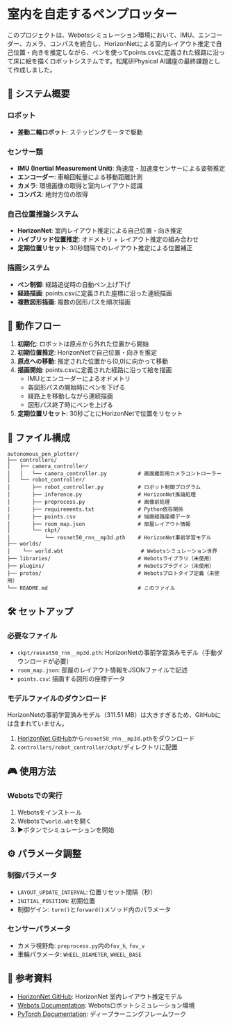 # 室内を自走するペンプロッター

このプロジェクトは、Webotsシミュレーション環境において、IMU、エンコーダー、カメラ、コンパスを統合し、HorizonNetによる室内レイアウト推定で自己位置・向きを推定しながら、ペンを使ってpoints.csvに定義された経路に沿って床に絵を描くロボットシステムです。松尾研Physical AI講座の最終課題として作成しました。

## 🎯 システム概要

### ロボット
- **差動二輪ロボット**: ステッピングモータで駆動

### センサー類
- **IMU (Inertial Measurement Unit)**: 角速度・加速度センサーによる姿勢推定
- **エンコーダー**: 車輪回転量による移動距離計測
- **カメラ**: 環境画像の取得と室内レイアウト認識
- **コンパス**: 絶対方位の取得

### 自己位置推論システム
- **HorizonNet**: 室内レイアウト推定による自己位置・向き推定
- **ハイブリッド位置推定**: オドメトリ + レイアウト推定の組み合わせ
- **定期位置リセット**: 30秒間隔でのレイアウト推定による位置補正

### 描画システム
- **ペン制御**: 経路追従時の自動ペン上げ下げ
- **経路描画**: points.csvに定義された座標に沿った連続描画
- **複数図形描画**: 複数の図形パスを順次描画

## 🚀 動作フロー

1. **初期化**: ロボットは原点から外れた位置から開始
2. **初期位置推定**: HorizonNetで自己位置・向きを推定
3. **原点への移動**: 推定された位置から(0,0)に向かって移動
4. **描画開始**: points.csvに定義された経路に沿って絵を描画
   - IMUとエンコーダーによるオドメトリ
   - 各図形パスの開始時にペンを下げる
   - 経路上を移動しながら連続描画
   - 図形パス終了時にペンを上げる
5. **定期位置リセット**: 30秒ごとにHorizonNetで位置をリセット

## 📁 ファイル構成

```
autonomous_pen_plotter/
├── controllers/
│   ├── camera_controller/
│   │   └── camera_controller.py          # 画面撮影用カメラコントローラー
│   └── robot_controller/
│       ├── robot_controller.py           # ロボット制御プログラム
│       ├── inference.py                  # HorizonNet推論処理
│       ├── preprocess.py                 # 画像前処理
│       ├── requirements.txt              # Python依存関係
│       ├── points.csv                    # 描画経路座標データ
│       ├── room_map.json                 # 部屋レイアウト情報
│       └── ckpt/
│           └── resnet50_rnn__mp3d.pth    # HorizonNet事前学習モデル
├── worlds/
│    └── world.wbt                         # Webotsシミュレーション世界
├── libraries/                            # Webotsライブラリ（未使用）
├── plugins/                              # Webotsプラグイン（未使用）
├── protos/                               # Webotsプロトタイプ定義（未使用）
└── README.md                             # このファイル

```

## 🛠️ セットアップ

### 必要なファイル

- `ckpt/resnet50_rnn__mp3d.pth`: HorizonNetの事前学習済みモデル（手動ダウンロードが必要）
- `room_map.json`: 部屋のレイアウト情報をJSONファイルで記述
- `points.csv`: 描画する図形の座標データ

### モデルファイルのダウンロード

HorizonNetの事前学習済みモデル（311.51 MB）は大きすぎるため、GitHubには含まれていません。

1. [HorizonNet GitHub](https://github.com/sunset1995/HorizonNet)から`resnet50_rnn__mp3d.pth`をダウンロード
2. `controllers/robot_controller/ckpt/`ディレクトリに配置

## 🎮 使用方法

### Webotsでの実行

1. Webotsをインストール
2. Webotsで`world.wbt`を開く
3. ▶︎ボタンでシミュレーションを開始


## ⚙️ パラメータ調整

### 制御パラメータ
- `LAYOUT_UPDATE_INTERVAL`: 位置リセット間隔（秒）
- `INITIAL_POSITION`: 初期位置
- 制御ゲイン: `turn()`と`forward()`メソッド内のパラメータ

### センサーパラメータ
- カメラ視野角: `preprocess.py`内の`fov_h`, `fov_v`
- 車輪パラメータ: `WHEEL_DIAMETER`, `WHEEL_BASE`

## 🔗 参考資料

- [HorizonNet GitHub](https://github.com/sunset1995/HorizonNet): HorizonNet 室内レイアウト推定モデル
- [Webots Documentation](https://cyberbotics.com/doc/): Webotsロボットシミュレーション環境
- [PyTorch Documentation](https://pytorch.org/docs/): ディープラーニングフレームワーク